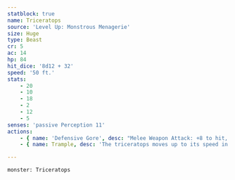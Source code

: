 ```yaml
---
statblock: true
name: Triceratops
source: 'Level Up: Monstrous Menagerie'
size: Huge
type: Beast
cr: 5
ac: 14
hp: 84
hit_dice: '8d12 + 32'
speed: '50 ft.'
stats:
    - 20
    - 10
    - 18
    - 2
    - 12
    - 5
senses: 'passive Perception 11'
actions:
    - { name: 'Defensive Gore', desc: "Melee Weapon Attack: +8 to hit, reach 5 ft., one target. Hit: 24 (3d12 + 5) piercing damage, and the target has disadvantage on the next attack it makes against the triceratops before the end of the triceratops's next turn." }
    - { name: Trample, desc: 'The triceratops moves up to its speed in a straight line. It can move through the spaces of Large and smaller creatures. Each of these creatures makes a DC 14 Dexterity saving throw, taking 21 (3d10 + 5) bludgeoning damage on a failure.' }

---
```

```statblock
monster: Triceratops
```
